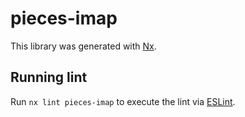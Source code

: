 # pieces-imap

This library was generated with [Nx](https://nx.dev).

## Running lint

Run `nx lint pieces-imap` to execute the lint via [ESLint](https://eslint.org/).
